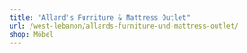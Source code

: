 ```yaml
---
title: "Allard's Furniture & Mattress Outlet"
url: /west-lebanon/allards-furniture-und-mattress-outlet/
shop: Möbel
---
```

